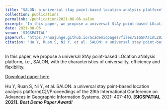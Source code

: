 ```yaml
---
title: "SALON: a universal stay point-based location analysis platform"
collection: publications
permalink: /publication/2021-08-06-salon
excerpt: 'In this paper, we propose a universal StAy point-based LOcation aNalysis platform, i.e., SALON, with the characteristics of universality, efficiency and flexibility.'
date: 2021-08-06
venue: 'SIGSPATIAL'
paperurl: 'https://huajunge.github.io/academicpages/files/SIGSPATIAL2021Salon.pdf'
citation: 'Hu Y, Ruan S, Ni Y, et al. SALON: a universal stay point-based location analysis platform[C]//Proceedings of the 29th International Conference on Advances in Geographic Information Systems. 2021: 407-410. <strong>[SIGSPATIAL 2021].</strong> <i><strong>Best Demo Paper Award!</strong></i>'
---
```

In this paper, we propose a universal StAy point-based LOcation aNalysis platform, i.e., SALON, with the characteristics of universality, efficiency and flexibility.

[Download paper here](https://huajunge.github.io/academicpages/files/SIGSPATIAL2021Salon.pdf)

Hu Y, Ruan S, Ni Y, et al. SALON: a universal stay point-based location analysis platform[C]//Proceedings of the 29th International Conference on Advances in Geographic Information Systems. 2021: 407-410. <strong>[SIGSPATIAL 2021].</strong> <i><strong>Best Demo Paper Award!</strong></i>